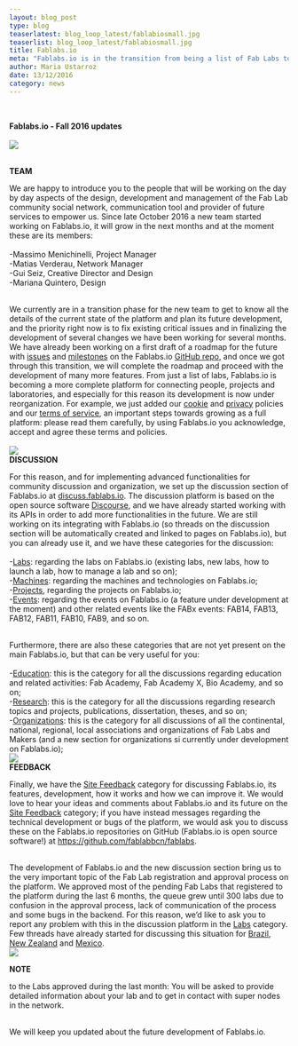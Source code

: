 ```yaml
---
layout: blog_post
type: blog
teaserlatest: blog_loop_latest/fablabiosmall.jpg
teaserlist: blog_loop_latest/fablabiosmall.jpg
title: Fablabs.io
meta: "Fablabs.io is in the transition from being a list of Fab Labs to become a social network for the community, and a platform for value exchange between people, organisations, labs, projects, products and events related to our ecosystem. Here all 2016 updates."
author: Maria Ustarroz
date: 13/12/2016
category: news
---
```



<br>

<strong>Fablabs.io - Fall 2016 updates</strong><br>
<br>
<img src= "http://www.fablabbcn.org/img/blog/blog_loop_latest/fablabiobanner.jpg" align="middle"> 


<br>
<strong>TEAM</strong>

We are happy to introduce you to the people that will be working on the day by day aspects of the design, development and management of the Fab Lab community social network, communication tool and provider of future services to empower us. Since late October 2016 a new team started working on Fablabs.io, it will grow in the next months and at the moment these are its members:<br>
<br>
-Massimo Menichinelli, Project Manager<br>
-Matias Verderau, Network Manager<br>
-Gui Seiz, Creative Director and Design<br>
-Mariana Quintero, Design<br>

<br>
We currently are in a transition phase for the new team to get to know all the details of the current state of the platform and plan its future development, and the priority right now is to fix existing critical issues and in finalizing the development of several changes we have been working for several months. We have already been working on a first draft of a roadmap for the future with <a href="https://github.com/fablabbcn/fablabs/issues">issues</a> and <a href="https://github.com/fablabbcn/fablabs/milestones">milestones</a> on the Fablabs.io <a href="https://github.com/fablabbcn/fablabs">GitHub repo</a>, and once we got through this transition, we will complete the roadmap and proceed with the development of many more features. From just a list of labs, Fablabs.io is becoming a more complete platform for connecting people, projects and laboratories, and especially for this reason its development is now under reorganization. For example, we just added our <a href="https://www.fablabs.io/cookie-policy">cookie</a> and <a href="https://www.fablabs.io/privacy-policy">privacy</a> policies and our <a href="https://www.fablabs.io/tos">terms of service</a>, an important steps towards growing as a full platform: please read them carefully, by using Fablabs.io you acknowledge, accept and agree these terms and policies.<br>

<br>
<img src= "http://www.fablabbcn.org/img/blog/blog_loop_latest/fablabio1.png" align="middle"> 
<br>
<strong>DISCUSSION</strong>

For this reason, and for implementing advanced functionalities for community discussion and organization, we set up the discussion section of Fablabs.io at <a href="https://discuss.fablabs.io/">discuss.fablabs.io</a>. The discussion platform is based on the open source software <a href="http://www.discourse.org/">Discourse</a>, and we have already started working with its APIs in order to add more functionalities in the future. We are still working on its integrating with Fablabs.io (so threads on the discussion section will be automatically created and linked to pages on Fablabs.io), but you can already use it, and we have these categories for the discussion:<br>
<br>
-<a href="https://discuss.fablabs.io/c/labs">Labs</a>: regarding the labs on Fablabs.io (existing labs, new labs, how to launch a lab, how to manage a lab and so on);<br>
-<a href="https://discuss.fablabs.io/c/machines">Machines</a>: regarding the machines and technologies on Fablabs.io;<br>
-<a href="https://discuss.fablabs.io/c/projects">Projects</a>, regarding the projects on Fablabs.io;<br>
-<a href="https://discuss.fablabs.io/c/events">Events</a>: regarding the events on Fablabs.io (a feature under development at the moment) and other related events like the FABx events: FAB14, FAB13, FAB12, FAB11, FAB10, FAB9, and so on.<br>

<br>
Furthermore, there are also these categories that are not yet present on the main Fablabs.io, but that can be very useful for you:<br>
<br>
-<a href="https://discuss.fablabs.io/c/education">Education</a>: this is the category for all the discussions regarding education and related activities: Fab Academy, Fab Academy X, Bio Academy, and so on;<br>
-<a href="https://discuss.fablabs.io/c/research">Research</a>: this is the category for all the discussions regarding research topics and projects, publications, dissertation, theses, and so on;<br>
-<a href="https://discuss.fablabs.io/c/organization">Organizations</a>: this is the category for all discussions of all the continental, national, regional, local associations and organizations of Fab Labs and Makers (and a new section for organizations si currently under development on Fablabs.io);<br>

<img src= "http://www.fablabbcn.org/img/blog/blog_loop_latest/fablabio2.png" align="middle"> 
<br>
<strong>FEEDBACK</strong>

Finally, we have the <a href="https://discuss.fablabs.io/c/site-feedback">Site Feedback</a> category for discussing Fablabs.io, its features, development, how it works and how we can improve it. We would love to hear your ideas and comments about Fablabs.io and its future on the <a href="https://discuss.fablabs.io/c/site-feedback">Site Feedback</a> category; if you have instead messages regarding the technical development or bugs of the platform, we would ask you to discuss these on the Fablabs.io repositories on GitHub (Fablabs.io is open source software!) at <a href="https://github.com/fablabbcn/fablabs">https://github.com/fablabbcn/fablabs</a>.<br>

<br>
The development of Fablabs.io and the new discussion section bring us to the very important topic of the Fab Lab registration and approval process on the platform. We approved most of the pending Fab Labs that registered to the platform during the last 6 months, the queue grew until 300 labs due to confusion in the approval process, lack of communication of the process and some bugs in the backend. For this reason, we’d like to ask you to report any problem with this in the discussion platform in the <a href="https://discuss.fablabs.io/c/labs">Labs</a> category. Few threads have already started for discussing this situation for <a href="https://discuss.fablabs.io/t/non-fablabs-brazil/41">Brazil</a>, <a href="https://discuss.fablabs.io/t/non-fab-labs-new-zealand/25">New Zealand</a> and <a href="https://discuss.fablabs.io/t/non-fab-labs-mexico/30">Mexico</a>.<br>

<img src= "http://www.fablabbcn.org/img/blog/blog_loop_latest/fablabio3.png" align="middle"> 
<br>

<strong>NOTE</strong>

to the Labs approved during the last month: You will be asked to provide detailed information about your lab and to get in contact with super nodes in the network.<br>

<br>
We will keep you updated about the future development of Fablabs.io.<br>




